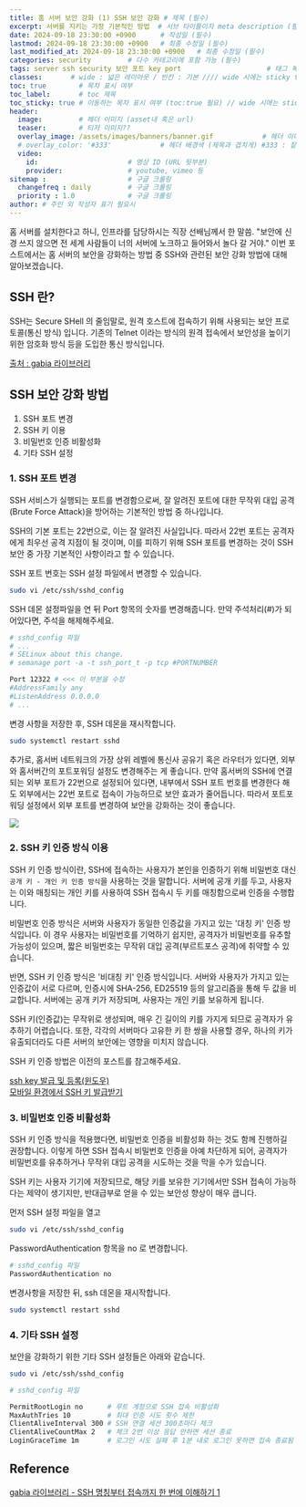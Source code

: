 ```yaml
---
title: 홈 서버 보안 강화 (1) SSH 보안 강화 # 제목 (필수)
excerpt: 서버를 지키는 가장 기본적인 방법  # 서브 타이틀이자 meta description (필수)
date: 2024-09-18 23:30:00 +0900      # 작성일 (필수)
lastmod: 2024-09-18 23:30:00 +0900   # 최종 수정일 (필수)
last_modified_at: 2024-09-18 23:30:00 +0900   # 최종 수정일 (필수)
categories: security         # 다수 카테고리에 포함 가능 (필수)
tags: server ssh security 보안 포트 key port                     # 태그 복수개 가능 (필수)
classes:       # wide : 넓은 레이아웃 / 빈칸 : 기본 //// wide 시에는 sticky toc 불가
toc: true        # 목차 표시 여부
toc_label:       # toc 제목
toc_sticky: true # 이동하는 목차 표시 여부 (toc:true 필요) // wide 시에는 sticky toc 불가
header: 
  image:         # 헤더 이미지 (asset내 혹은 url)
  teaser:        # 티저 이미지??
  overlay_image: /assets/images/banners/banner.gif            # 헤더 이미지 (제목과 겹치게)
  # overlay_color: '#333'            # 헤더 배경색 (제목과 겹치게) #333 : 짙은 회색 (필수)
  video:
    id:                      # 영상 ID (URL 뒷부분)
    provider:                # youtube, vimeo 등
sitemap :                    # 구글 크롤링
  changefreq : daily         # 구글 크롤링
  priority : 1.0             # 구글 크롤링
author: # 주인 외 작성자 표기 필요시
---
```

<!--postNo: 20240918_002-->



홈 서버를 설치한다고 하니, 인프라를 담당하시는 직장 선배님께서 한 말씀. "보안에 신경 쓰지 않으면 전 세계 사람들이 너의 서버에 노크하고 들어와서 놀다 갈 거야." 이번 포스트에서는 홈 서버의 보안을 강화하는 방법 중 SSH와 관련된 보안 강화 방법에 대해 알아보겠습니다.  

## SSH 란?  

SSH는 Secure SHell 의 줄임말로, 원격 호스트에 접속하기 위해 사용되는 보안 프로토콜(통신 방식) 입니다. 기존의 Telnet 이라는 방식의 원격 접속에서 보안성을 높이기 위한 암호화 방식 등을 도입한 통신 방식입니다.  

[출처 : gabia 라이브러리](https://library.gabia.com/contents/infrahosting/9002/)

## SSH 보안 강화 방법  

1. SSH 포트 변경  
2. SSH 키 이용  
3. 비밀번호 인증 비활성화  
4. 기타 SSH 설정  


### 1. SSH 포트 변경  

SSH 서비스가 실행되는 포트를 변경함으로써, 잘 알려진 포트에 대한 무작위 대입 공격(Brute Force Attack)을 방어하는 기본적인 방법 중 하나입니다.  

SSH의 기본 포트는 22번으로, 이는 잘 알려진 사실입니다. 따라서 22번 포트는 공격자에게 최우선 공격 지점이 될 것이며, 이를 피하기 위해 SSH 포트를 변경하는 것이 SSH 보안 중 가장 기본적인 사항이라고 할 수 있습니다.   

SSH 포트 번호는 SSH 설정 파일에서 변경할 수 있습니다.  

```bash
sudo vi /etc/ssh/sshd_config
```

SSH 데몬 설정파일을 연 뒤 Port 항목의 숫자를 변경해줍니다. 만약 주석처리(#)가 되어있다면, 주석을 해제해주세요.  

```bash
# sshd_config 파일
# ...
# SELinux about this change.
# semanage port -a -t ssh_port_t -p tcp #PORTNUMBER

Port 12322 # <<< 이 부분을 수정
#AddressFamily any
#ListenAddress 0.0.0.0
# ...
```

변경 사항을 저장한 후, SSH 데몬을 재시작합니다.  

```bash
sudo systemctl restart sshd
```

추가로, 홈서버 네트워크의 가장 상위 레벨에 통신사 공유기 혹은 라우터가 있다면, 외부와 홈서버간의 포트포워딩 설정도 변경해주는 게 좋습니다. 만약 홈서버의 SSH에 연결되는 외부 포트가 22번으로 설정되어 있다면, 내부에서 SSH 포트 번호를 변경한다 해도 외부에서는 22번 포트로 접속이 가능하므로 보안 효과가 줄어듭니다. 따라서 포트포워딩 설정에서 외부 포트를 변경하여 보안을 강화하는 것이 좋습니다.  

![](/assets/images/20240918_002_001.png)  

### 2. SSH 키 인증 방식 이용  

SSH 키 인증 방식이란, SSH에 접속하는 사용자가 본인을 인증하기 위해 비밀번호 대신 `공개 키 - 개인 키 인증 방식`을 사용하는 것을 말합니다. 서버에 공개 키를 두고, 사용자는 이와 매칭되는 개인 키를 사용하여 SSH 접속시 두 키를 매칭함으로써 인증을 수행합니다.  

비밀번호 인증 방식은 서버와 사용자가 동일한 인증값을 가지고 있는 '대칭 키' 인증 방식입니다. 이 경우 사용자는 비밀번호를 기억하기 쉽지만, 공격자가 비밀번호를 유추할 가능성이 있으며, 짧은 비밀번호는 무작위 대입 공격(부르트포스 공격)에 취약할 수 있습니다.  

반면, SSH 키 인증 방식은 '비대칭 키' 인증 방식입니다. 서버와 사용자가 가지고 있는 인증값이 서로 다르며, 인증시에 SHA-256, ED25519 등의 알고리즘을 통해 두 값을 비교합니다. 서버에는 공개 키가 저장되며, 사용자는 개인 키를 보유하게 됩니다.  

SSH 키(인증값)는 무작위로 생성되며, 매우 긴 길이의 키를 가지게 되므로 공격자가 유추하기 어렵습니다. 또한, 각각의 서버마다 고유한 키 한 쌍을 사용할 경우, 하나의 키가 유출되더라도 다른 서버의 보안에는 영향을 미치지 않습니다.  

SSH 키 인증 방법은 이전의 포스트를 참고해주세요.   

[ssh key 발급 및 등록(윈도우)](https://whdrns2013.github.io/network/20240214_002_ssh_key/)  
[모바일 환경에서 SSH 키 발급받기](https://whdrns2013.github.io/network/20240915_001_mobile_ssh_key/)

### 3. 비밀번호 인증 비활성화  

SSH 키 인증 방식을 적용했다면, 비밀번호 인증을 비활성화 하는 것도 함께 진행하길 권장합니다. 이렇게 하면 SSH 접속시 비밀번호 인증을 아예 차단하게 되어, 공격자가 비밀번호를 유추하거나 무작위 대입 공격을 시도하는 것을 막을 수가 있습니다.  

SSH 키는 사용자 기기에 저장되므로, 해당 키를 보유한 기기에서만 SSH 접속이 가능하다는 제약이 생기지만, 반대급부로 얻을 수 있는 보안성 향상이 매우 큽니다.  

먼저 SSH 설정 파일을 열고  

```bash
sudo vi /etc/ssh/sshd_config
```

PasswordAuthentication 항목을 no 로 변경합니다.  

```bash
# sshd_config 파일
PasswordAuthentication no
```

변경사항을 저장한 뒤, ssh 데몬을 재시작합니다.  

```bash
sudo systemctl restart sshd
```

### 4. 기타 SSH 설정  

보안을 강화하기 위한 기타 SSH 설정들은 아래와 같습니다.  

```bash
sudo vi /etc/ssh/sshd_config
```

```bash
# sshd_config 파일

PermitRootLogin no      # 루트 계정으로 SSH 접속 비활성화
MaxAuthTries 10         # 최대 인증 시도 횟수 제한
ClientAliveInterval 300 # SSH 연결 세션 300초마다 체크
ClientAliveCountMax 2   # 체크 2번 이상 응답 안하면 세션 종료
LoginGraceTime 1m       # 로그인 시도 실패 후 1분 내로 로그인 못하면 접속 종료됨
```



## Reference  

[gabia 라이브러리 - SSH 명칭부터 접속까지 한 번에 이해하기 1](https://library.gabia.com/contents/infrahosting/9002/)  






